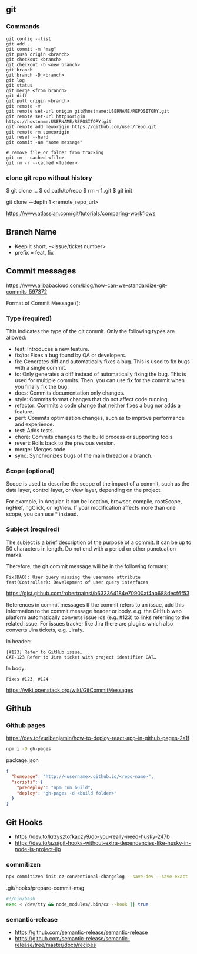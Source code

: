 ## git

### Commands

```
git config --list
git add .
git commit -m "msg"
git push origin <branch>
git checkout <branch>
git checkout -b <new branch>
git branch
git branch -D <branch>
git log
git status
git merge <from branch>
git diff
git pull origin <branch>
git remote -v
git remote set-url origin git@hostname:USERNAME/REPOSITORY.git
git remote set-url httpsorigin https://hostname:USERNAME/REPOSITORY.git
git remote add neworigin https://github.com/user/repo.git
git remote rm someorigin
git reset --hard
git commit -am "some message"

# remove file or folder from tracking
git rm --cached <file>
git rm -r --cached <folder>
```

### clone git repo without history

$ git clone ...
$ cd path/to/repo
$ rm -rf .git
$ git init

git clone --depth 1 <remote_repo_url>

https://www.atlassian.com/git/tutorials/comparing-workflows

## Branch Name

- Keep it short, <prefix>-<issue/ticket number>
- prefix = feat, fix

## Commit messages

https://www.alibabacloud.com/blog/how-can-we-standardize-git-commits_597372

Format of Commit Message
<type>(<scope>): <subject>

### Type (required)

This indicates the type of the git commit. Only the following types are allowed:

- feat: Introduces a new feature.
- fix/to: Fixes a bug found by QA or developers.
- fix: Generates diff and automatically fixes a bug. This is used to fix bugs with a single commit.
- to: Only generates a diff instead of automatically fixing the bug. This is used for multiple commits. Then, you can use fix for the commit when you finally fix the bug.
- docs: Commits documentation only changes.
- style: Commits format changes that do not affect code running.
- refactor: Commits a code change that neither fixes a bug nor adds a feature.
- perf: Commits optimization changes, such as to improve performance and experience.
- test: Adds tests.
- chore: Commits changes to the build process or supporting tools.
- revert: Rolls back to the previous version.
- merge: Merges code.
- sync: Synchronizes bugs of the main thread or a branch.

### Scope (optional)

Scope is used to describe the scope of the impact of a commit, such as the data layer, control layer, or view layer, depending on the project.

For example, in Angular, it can be location, browser, compile, rootScope, ngHref, ngClick, or ngView. If your modification affects more than one scope, you can use \* instead.

### Subject (required)

The subject is a brief description of the purpose of a commit. It can be up to 50 characters in length. Do not end with a period or other punctuation marks.

Therefore, the git commit message will be in the following formats:

```
Fix(DAO): User query missing the username attribute
feat(Controller): Development of user query interfaces
```

https://gist.github.com/robertpainsi/b632364184e70900af4ab688decf6f53

References in commit messages
If the commit refers to an issue, add this information to the commit message header or body. e.g. the GitHub web platform automatically converts issue ids (e.g. #123) to links referring to the related issue. For issues tracker like Jira there are plugins which also converts Jira tickets, e.g. Jirafy.

In header:

```
[#123] Refer to GitHub issue…
CAT-123 Refer to Jira ticket with project identifier CAT…
```

In body:

```
Fixes #123, #124
```

https://wiki.openstack.org/wiki/GitCommitMessages

## Github

### Github pages

https://dev.to/yuribenjamin/how-to-deploy-react-app-in-github-pages-2a1f

```bash
npm i -D gh-pages
```

package.json

```json
{
  "homepage": "http://<username>.github.io/<repo-name>",
  "scripts": {
    "predeploy": "npm run build",
    "deploy": "gh-pages -d <build folder>"
  }
}
```

## Git Hooks

- https://dev.to/krzysztofkaczy9/do-you-really-need-husky-247b
- https://dev.to/azu/git-hooks-without-extra-dependencies-like-husky-in-node-js-project-jjp

### commitizen

```bash
npx commitizen init cz-conventional-changelog --save-dev --save-exact
```

.git/hooks/prepare-commit-msg

```bash
#!/bin/bash
exec < /dev/tty && node_modules/.bin/cz --hook || true
```

### semantic-release

- https://github.com/semantic-release/semantic-release
- https://github.com/semantic-release/semantic-release/tree/master/docs/recipes
